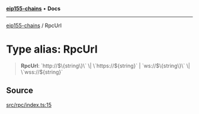 [**eip155-chains**](../README.md) • **Docs**

***

[eip155-chains](../globals.md) / RpcUrl

# Type alias: RpcUrl

> **RpcUrl**: \`http://$\{string\}\` \| \`https://$\{string\}\` \| \`ws://$\{string\}\` \| \`wss://$\{string\}\`

## Source

[src/rpc/index.ts:15](https://github.com/ivanzzeth/eip155-chains/blob/79a991ef2c76d4c7ef198819db7421c4151b4602/src/rpc/index.ts#L15)
